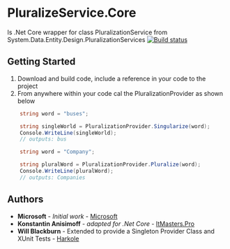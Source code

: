 # PluralizeService.Core

Is .Net Core wrapper for class PluralizationService from System.Data.Entity.Design.PluralizationServices
[![Build status](https://dev.azure.com/kanisimoff/Pluralize%20Service%20Library/_apis/build/status/Pluralize%20Service%20Library-ASP.NET%20Core-CI)](https://dev.azure.com/kanisimoff/Pluralize%20Service%20Library/_build/latest?definitionId=3)

## Getting Started

1. Download and build code, include a reference in your code to the project
2. From anywhere within your code cal the PluralizationProvider as shown below
```csharp
    string word = "buses";

    string singleWorld = PluralizationProvider.Singularize(word);
    Console.WriteLine(singleWorld);
    // outputs: bus
```

```csharp
    string word = "Company";

    string pluralWord = PluralizationProvider.Pluralize(word);
    Console.WriteLine(pluralWord);
    // outputs: Companies
```

## Authors

* **Microsoft** - *Initial work* - [Microsoft](https://msdn.microsoft.com/en-us/library/system.data.entity.design.pluralizationservices.pluralizationservice.aspx)
* **Konstantin Anisimoff** - *adapted for .Net Core* - [ItMasters.Pro](https://github.com/itmasterspro)
* **Will Blackburn** - Extended to provide a Singleton Provider Class and XUnit Tests - [Harkole](https://github.com/Harkole/)

